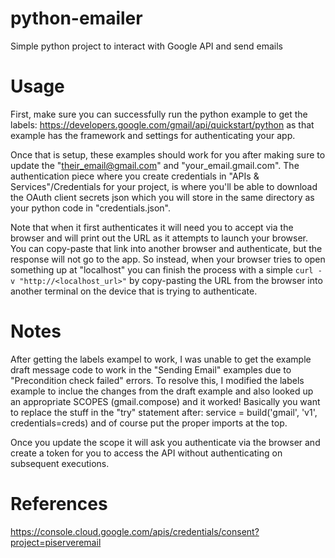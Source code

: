 # python-emailer
Simple python project to interact with Google API and send emails

# Usage
First, make sure you can successfully run the python example to get the labels: https://developers.google.com/gmail/api/quickstart/python as that example has the framework and settings for authenticating your app.

Once that is setup, these examples should work for you after making sure to update the "their_email@gmail.com" and "your_email.gmail.com". The authentication piece where you create credentials in "APIs & Services"/Credentials for your project, is where you'll be able to download the OAuth client secrets json which you will store in the same directory as your python code in "credentials.json".

Note that when it first authenticates it will need you to accept via the browser and will print out the URL as it attempts to launch your browser. You can copy-paste that link into another browser and authenticate, but the response will not go to the app. So instead, when your browser tries to open something up at "localhost" you can finish the process with a simple ```curl -v "http://<localhost_url>"``` by copy-pasting the URL from the browser into another terminal on the device that is trying to authenticate.

# Notes
After getting the labels exampel to work, I was unable to get the example draft message code to work in the "Sending Email" examples due to "Precondition check failed" errors.
To resolve this, I modified the labels example to inclue the changes from the draft example and also looked up an appropriate SCOPES (gmail.compose) and it worked!
Basically you want to replace the stuff in the "try" statement after:  service = build('gmail', 'v1', credentials=creds) and of course put the proper imports at the top.

Once you update the scope it will ask you authenticate via the browser and create a token for you to access the API without authenticating on subsequent executions.

# References
https://console.cloud.google.com/apis/credentials/consent?project=piserveremail

